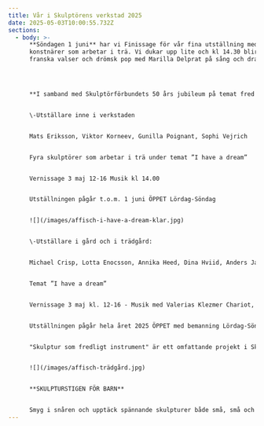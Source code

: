 ```yaml
---
title: Vår i Skulptörens verkstad 2025
date: 2025-05-03T10:00:55.732Z
sections:
  - body: >-
      **Söndagen 1 juni** har vi Finissage för vår fina utställning med fyra
      konstnärer som arbetar i trä. Vi dukar upp lite och kl 14.30 blir det
      franska valser och drömsk pop med Marilla Delprat på sång och dragspel!




      **I samband med Skulptörförbundets 50 års jubileum på temat fred och demokrati presenterar Skulptörens verkstad två utställningar:**


      \-Utställare inne i verkstaden 


      Mats Eriksson, Viktor Korneev, Gunilla Poignant, Sophi Vejrich


      Fyra skulptörer som arbetar i trä under temat ”I have a dream” 


      Vernissage 3 maj 12-16 Musik kl 14.00 


      Utställningen pågår t.o.m. 1 juni ÖPPET Lördag-Söndag


      ![](/images/affisch-i-have-a-dream-klar.jpg)


      \-Utställare i gård och i trädgård: 


      Michael Crisp, Lotta Enocsson, Annika Heed, Dina Hviid, Anders Jansson, Mats Lodén, Torsten Rehnqvist, Bitte Jonason Åkerlund


      Temat ”I have a dream”


      Vernissage 3 maj kl. 12-16 - Musik med Valerias Klezmer Chariot, klarinett och piano


      Utställningen pågår hela året 2025 ÖPPET med bemanning Lördag-Söndag t.o.m 1 juni


      "Skulptur som fredligt instrument" är ett omfattande projekt i Skulptörförbundets regi som omfattar konstutställningar, workshops och mycket mer. Projektet stöds av Svenska Postkodlotteriets Stiftelse och Region Stockholm. [www.skulptorforbundet.se](www.skulptorforbundet.se)


      ![](/images/affisch-trädgård.jpg)


      **SKULPTURSTIGEN FÖR BARN**


      Smyg i snåren och upptäck spännande skulpturer både små, små och stora!
---
```

